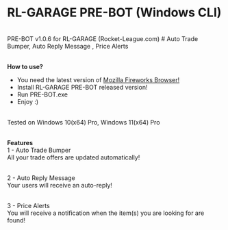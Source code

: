 <h1>RL-GARAGE PRE-BOT (Windows CLI)</h1> <br>
PRE-BOT v1.0.6 for RL-GARAGE (Rocket-League.com) # Auto Trade Bumper, Auto Reply Message , Price Alerts <br> <br>

<b>How to use?</b> <br>
- You need the latest version of <a href="https://www.mozilla.org/firefox/new/" target="_blank">Mozilla Fireworks Browser!</a> <br>
- Install RL-GARAGE PRE-BOT released version! <br>
- Run PRE-BOT.exe <br>
- Enjoy :) <br> <br>

Tested on Windows 10(x64) Pro, Windows 11(x64) Pro <br> <br>

<b>Features</b> <br>
1 - Auto Trade Bumper <br>
All your trade offers are updated automatically! <br> <br>

2 - Auto Reply Message <br>
Your users will receive an auto-reply! <br> <br>

3 - Price Alerts <br>
You will receive a notification when the item(s) you are looking for are found! <br>
